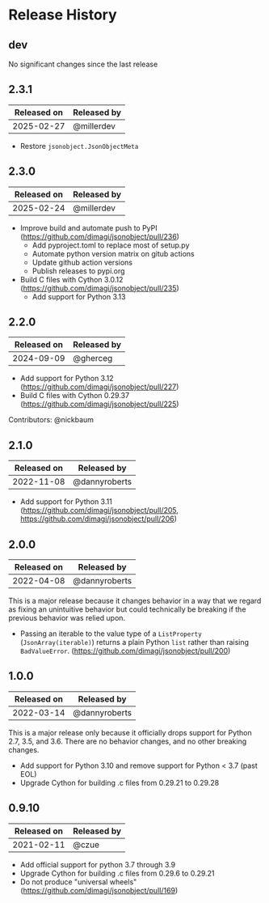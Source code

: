 # Release History

## dev

No significant changes since the last release


## 2.3.1

| Released on | Released by   |
|-------------|---------------|
| 2025-02-27  | @millerdev    |

- Restore `jsonobject.JsonObjectMeta`

## 2.3.0

| Released on | Released by   |
|-------------|---------------|
| 2025-02-24  | @millerdev    |

- Improve build and automate push to PyPI (https://github.com/dimagi/jsonobject/pull/236)
  - Add pyproject.toml to replace most of setup.py
  - Automate python version matrix on gitub actions
  - Update github action versions
  - Publish releases to pypi.org
- Build C files with Cython 3.0.12 (https://github.com/dimagi/jsonobject/pull/235)
  - Add support for Python 3.13

## 2.2.0

| Released on | Released by   |
|-------------|---------------|
| 2024-09-09  | @gherceg      |

- Add support for Python 3.12 (https://github.com/dimagi/jsonobject/pull/227)
- Build C files with Cython 0.29.37 (https://github.com/dimagi/jsonobject/pull/225)

Contributors: @nickbaum

## 2.1.0

| Released on | Released by   |
|-------------|---------------|
| 2022-11-08  | @dannyroberts |

- Add support for Python 3.11 (https://github.com/dimagi/jsonobject/pull/205, https://github.com/dimagi/jsonobject/pull/206)

## 2.0.0

| Released on | Released by   |
|-------------|---------------|
| 2022-04-08  | @dannyroberts |

This is a major release because it changes behavior in a way that we regard as fixing an unintuitive behavior
but could technically be breaking if the previous behavior was relied upon.

- Passing an iterable to the value type of a ``ListProperty``
  (``JsonArray(iterable)``) returns a plain Python ``list`` rather than raising
  ``BadValueError``. (https://github.com/dimagi/jsonobject/pull/200)


## 1.0.0

| Released on | Released by   |
|-------------|---------------|
| 2022-03-14  | @dannyroberts |

This is a major release only because it officially drops support for Python 2.7, 3.5, and 3.6.
There are no behavior changes, and no other breaking changes.

- Add support for Python 3.10 and remove support for Python < 3.7 (past EOL)
- Upgrade Cython for building .c files from 0.29.21 to 0.29.28

## 0.9.10

| Released on  | Released by |
|--------------|-------------|
| 2021-02-11   | @czue       |

- Add official support for python 3.7 through 3.9
- Upgrade Cython for building .c files from 0.29.6 to 0.29.21
- Do not produce "universal wheels" (https://github.com/dimagi/jsonobject/pull/169)
